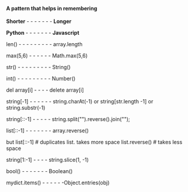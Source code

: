 
#### A pattern that helps in remembering

**Shorter** - - - - - - - **Longer**

 **Python** - - - - - - - **Javascript**

len() - - - - - - - - - array.length

max(5,6) - - - - - - Math.max(5,6)

str() - - - - - - - - - String()

int() - - - - - - - - - Number()

del array[i] - - - - delete array[i]

string[-1] - - - - - - string.charAt(-1) or string[str.length -1] or string.substr(-1)

string[::-1] - - - - - string.split("").reverse().join("");

list[::-1] - - - - - - - array.reverse()

but list[::-1]   # duplicates list. takes more space
list.reverse()   # takes less space


string[1:-1] - - - - string.slice(1, -1)

bool() - - - - - - - Boolean()

mydict.items() - - - - - -Object.entries(obj)





